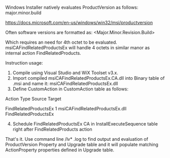 Windows Installer natively evaluates ProductVersion as follows: major.minor.build

https://docs.microsoft.com/en-us/windows/win32/msi/productversion

Often software versions are formatted as: <Major.Minor.Revision.Build>

Which requires an need for 4th octet to be evaluated. msiCAFindRelatedProductsEx will handle 4 octets in similar manor as internal action FindRelatedProducts.

Instruction usage:

1. Compile using Visual Studio and WiX Toolset v3.x.
2. Import compiled msiCAFindRelatedProductsEx.CA.dll into Binary table of .msi and name it: msiCAFindRelatedProductsEx.dll
3. Define CustomAction in CustomAction table as follows:

Action Type Source Target

FindRelatedProductsEx 1 msiCAFindRelatedProductsEx.dll FindRelatedProductsEx

4. Schedule FindRelatedProductsEx CA in InstallExecuteSequence table right after FindRelatedProducts action

That's it. 
Use command line /lv* .log to find output and evaluation of ProductVersion Property and Upgrade table and it will populate matching ActionProperty properties defined in Upgrade table.
